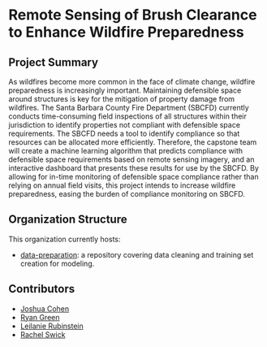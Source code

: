 # Remote Sensing of Brush Clearance to Enhance Wildfire Preparedness

## Project Summary

As wildfires become more common in the face of climate change, wildfire preparedness is increasingly important. Maintaining defensible space around structures is key for the mitigation of property damage from wildfires. The Santa Barbara County Fire Department (SBCFD) currently conducts time-consuming field inspections of all structures within their jurisdiction to identify properties not compliant with defensible space requirements. The SBCFD needs a tool to identify compliance so that resources can be allocated more efficiently. Therefore, the capstone team will create a machine learning algorithm that predicts compliance with defensible space requirements based on remote sensing imagery, and an interactive dashboard that presents these results for use by the SBCFD. By allowing for in-time monitoring of defensible space compliance rather than relying on annual field visits, this project intends to increase wildfire preparedness, easing the burden of compliance monitoring on SBCFD.

## Organization Structure

This organization currently hosts:
- [data-preparation](https://github.com/wildfire-prep/data-preparation): a repository covering data cleaning and training set creation for modeling.

## Contributors

- [Joshua Cohen](https://github.com/silkieMoth)
- [Ryan Green](https://github.com/ryangreen6)
- [Leilanie Rubinstein](https://github.com/leirubinstein)
- [Rachel Swick](https://github.com/rfswick)
